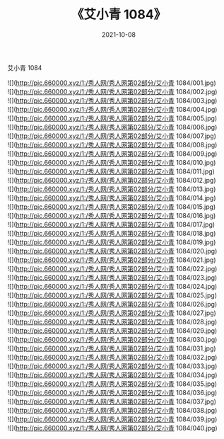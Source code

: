 ﻿---
layout: post
title:  《艾小青 1084》
date:   2021-10-08
img: http://pic.660000.xyz/1:/秀人网/秀人网第02部分/艾小青 1084/000.jpg
categories: [美女, 清纯, 唯美]
---

艾小青 1084

  ![](http://pic.660000.xyz/1:/秀人网/秀人网第02部分/艾小青 1084/001.jpg) <br> ![](http://pic.660000.xyz/1:/秀人网/秀人网第02部分/艾小青 1084/002.jpg) <br> ![](http://pic.660000.xyz/1:/秀人网/秀人网第02部分/艾小青 1084/003.jpg) <br> ![](http://pic.660000.xyz/1:/秀人网/秀人网第02部分/艾小青 1084/004.jpg) <br> ![](http://pic.660000.xyz/1:/秀人网/秀人网第02部分/艾小青 1084/005.jpg) <br> ![](http://pic.660000.xyz/1:/秀人网/秀人网第02部分/艾小青 1084/006.jpg) <br> ![](http://pic.660000.xyz/1:/秀人网/秀人网第02部分/艾小青 1084/007.jpg) <br> ![](http://pic.660000.xyz/1:/秀人网/秀人网第02部分/艾小青 1084/008.jpg) <br> ![](http://pic.660000.xyz/1:/秀人网/秀人网第02部分/艾小青 1084/009.jpg) <br> ![](http://pic.660000.xyz/1:/秀人网/秀人网第02部分/艾小青 1084/010.jpg) <br> ![](http://pic.660000.xyz/1:/秀人网/秀人网第02部分/艾小青 1084/011.jpg) <br> ![](http://pic.660000.xyz/1:/秀人网/秀人网第02部分/艾小青 1084/012.jpg) <br> ![](http://pic.660000.xyz/1:/秀人网/秀人网第02部分/艾小青 1084/013.jpg) <br> ![](http://pic.660000.xyz/1:/秀人网/秀人网第02部分/艾小青 1084/014.jpg) <br> ![](http://pic.660000.xyz/1:/秀人网/秀人网第02部分/艾小青 1084/015.jpg) <br> ![](http://pic.660000.xyz/1:/秀人网/秀人网第02部分/艾小青 1084/016.jpg) <br> ![](http://pic.660000.xyz/1:/秀人网/秀人网第02部分/艾小青 1084/017.jpg) <br> ![](http://pic.660000.xyz/1:/秀人网/秀人网第02部分/艾小青 1084/018.jpg) <br> ![](http://pic.660000.xyz/1:/秀人网/秀人网第02部分/艾小青 1084/019.jpg) <br> ![](http://pic.660000.xyz/1:/秀人网/秀人网第02部分/艾小青 1084/020.jpg) <br> ![](http://pic.660000.xyz/1:/秀人网/秀人网第02部分/艾小青 1084/021.jpg) <br> ![](http://pic.660000.xyz/1:/秀人网/秀人网第02部分/艾小青 1084/022.jpg) <br> ![](http://pic.660000.xyz/1:/秀人网/秀人网第02部分/艾小青 1084/023.jpg) <br> ![](http://pic.660000.xyz/1:/秀人网/秀人网第02部分/艾小青 1084/024.jpg) <br> ![](http://pic.660000.xyz/1:/秀人网/秀人网第02部分/艾小青 1084/025.jpg) <br> ![](http://pic.660000.xyz/1:/秀人网/秀人网第02部分/艾小青 1084/026.jpg) <br> ![](http://pic.660000.xyz/1:/秀人网/秀人网第02部分/艾小青 1084/027.jpg) <br> ![](http://pic.660000.xyz/1:/秀人网/秀人网第02部分/艾小青 1084/028.jpg) <br> ![](http://pic.660000.xyz/1:/秀人网/秀人网第02部分/艾小青 1084/029.jpg) <br> ![](http://pic.660000.xyz/1:/秀人网/秀人网第02部分/艾小青 1084/030.jpg) <br> ![](http://pic.660000.xyz/1:/秀人网/秀人网第02部分/艾小青 1084/031.jpg) <br> ![](http://pic.660000.xyz/1:/秀人网/秀人网第02部分/艾小青 1084/032.jpg) <br> ![](http://pic.660000.xyz/1:/秀人网/秀人网第02部分/艾小青 1084/033.jpg) <br> ![](http://pic.660000.xyz/1:/秀人网/秀人网第02部分/艾小青 1084/034.jpg) <br> ![](http://pic.660000.xyz/1:/秀人网/秀人网第02部分/艾小青 1084/035.jpg) <br> ![](http://pic.660000.xyz/1:/秀人网/秀人网第02部分/艾小青 1084/036.jpg) <br> ![](http://pic.660000.xyz/1:/秀人网/秀人网第02部分/艾小青 1084/037.jpg) <br> ![](http://pic.660000.xyz/1:/秀人网/秀人网第02部分/艾小青 1084/038.jpg) <br> ![](http://pic.660000.xyz/1:/秀人网/秀人网第02部分/艾小青 1084/039.jpg) <br> ![](http://pic.660000.xyz/1:/秀人网/秀人网第02部分/艾小青 1084/040.jpg) <br>